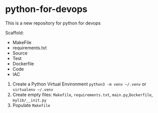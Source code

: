 # python-for-devops

This is a new repository for python for devops

Scaffold:
- MakeFile
- requirements.txt
- Source
- Test
- Dockerfile
- Code
- IAC

1. Create a Python Virtual Environment `python3 -m venv ~/.venv` or `virtualenv ~/.venv`
2. Create empty files: `Makefile`, `requirements.txt`, `main.py`,`Dockerfile`, `mylib/__init.py`
3. Populate `Makefile`